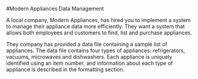 #Modern Appliances Data Management

A local company, Modern Appliances, has hired you to implement a system to manage their appliance data more efficiently. They want a system that allows both employees and customers to find, list and purchase appliances. 

They company has provided a data file containing a sample list of appliances. The data file contains four types of appliances: refrigerators, vacuums, microwaves and dishwashers. Each appliance is uniquely identified using an item number, and information about each type of appliance is described in the formatting section.

